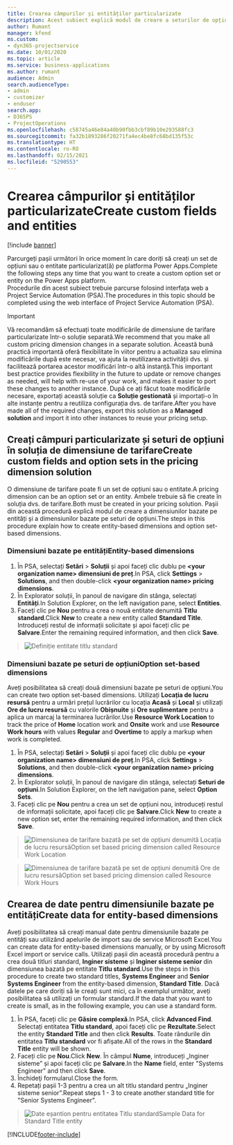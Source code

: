 ```yaml
---
title: Crearea câmpurilor și entităților particularizate
description: Acest subiect explică modul de creare a seturilor de opțiuni și a entităților în soluția proprie în platforma Power Apps platform.
author: Rumant
manager: kfend
ms.custom:
- dyn365-projectservice
ms.date: 10/01/2020
ms.topic: article
ms.service: business-applications
ms.author: rumant
audience: Admin
search.audienceType:
- admin
- customizer
- enduser
search.app:
- D365PS
- ProjectOperations
ms.openlocfilehash: c58745a46e84a40b90fbb3cbf89b10e293588fc3
ms.sourcegitcommit: fa32b1893286f20271fa4ec4be8fc68bd135f53c
ms.translationtype: HT
ms.contentlocale: ro-RO
ms.lasthandoff: 02/15/2021
ms.locfileid: "5290553"
---
```

# <a name="create-custom-fields-and-entities"></a><span data-ttu-id="f5ecf-103">Crearea câmpurilor și entităților particularizate</span><span class="sxs-lookup"><span data-stu-id="f5ecf-103">Create custom fields and entities</span></span> 

[!include [banner](../includes/psa-now-project-operations.md)]

<span data-ttu-id="f5ecf-104">Parcurgeți pașii următori în orice moment în care doriți să creați un set de opțiuni sau o entitate particularizat(ă) pe platforma Power Apps.</span><span class="sxs-lookup"><span data-stu-id="f5ecf-104">Complete the following steps any time that you want to create a custom option set or entity on the Power Apps platform.</span></span>  
<span data-ttu-id="f5ecf-105">Procedurile din acest subiect trebuie parcurse folosind interfața web a Project Service Automation (PSA).</span><span class="sxs-lookup"><span data-stu-id="f5ecf-105">The procedures in this topic should be completed using the web interface of Project Service Automation (PSA).</span></span>

> [!IMPORTANT]
> <span data-ttu-id="f5ecf-106">Vă recomandăm să efectuați toate modificările de dimensiune de tarifare particularizate într-o soluție separată.</span><span class="sxs-lookup"><span data-stu-id="f5ecf-106">We recommend that you make all custom pricing dimension changes in a separate solution.</span></span> <span data-ttu-id="f5ecf-107">Această bună practică importantă oferă flexibilitate în viitor pentru a actualiza sau elimina modificările după este necesar, va ajuta la reutilizarea activității dvs. și facilitează portarea acestor modificări într-o altă instanță.</span><span class="sxs-lookup"><span data-stu-id="f5ecf-107">This important best practice provides flexibility in the future to update or remove changes as needed, will help with re-use of your work, and makes it easier to port these changes to another instance.</span></span> <span data-ttu-id="f5ecf-108">După ce ați făcut toate modificările necesare, exportați această soluție ca **Soluție gestionată** și importați-o în alte instanțe pentru a reutiliza configurația dvs. de tarifare.</span><span class="sxs-lookup"><span data-stu-id="f5ecf-108">After you have made all of the required changes, export this solution as a **Managed solution** and import it into other instances to reuse your pricing setup.</span></span>

  
## <a name="create-custom-fields-and-option-sets-in-the-pricing-dimension-solution"></a><span data-ttu-id="f5ecf-109">Creați câmpuri particularizate și seturi de opțiuni în soluția de dimensiune de tarifare</span><span class="sxs-lookup"><span data-stu-id="f5ecf-109">Create custom fields and option sets in the pricing dimension solution</span></span>

<span data-ttu-id="f5ecf-110">O dimensiune de tarifare poate fi un set de opțiuni sau o entitate.</span><span class="sxs-lookup"><span data-stu-id="f5ecf-110">A pricing dimension can be an option set or an entity.</span></span> <span data-ttu-id="f5ecf-111">Ambele trebuie să fie create în soluția dvs. de tarifare.</span><span class="sxs-lookup"><span data-stu-id="f5ecf-111">Both must be created in your pricing solution.</span></span> <span data-ttu-id="f5ecf-112">Pașii din această procedură explică modul de creare a dimensiunilor bazate pe entități și a dimensiunilor bazate pe seturi de opțiuni.</span><span class="sxs-lookup"><span data-stu-id="f5ecf-112">The steps in this procedure explain how to create entity-based dimensions and option set-based dimensions.</span></span>

### <a name="entity-based-dimensions"></a><span data-ttu-id="f5ecf-113">Dimensiuni bazate pe entități</span><span class="sxs-lookup"><span data-stu-id="f5ecf-113">Entity-based dimensions</span></span>

1. <span data-ttu-id="f5ecf-114">În PSA, selectați **Setări** > **Soluții** și apoi faceți clic dublu pe **\<your organization name> dimensiuni de preț**.</span><span class="sxs-lookup"><span data-stu-id="f5ecf-114">In PSA, click **Settings** > **Solutions**, and then double-click **\<your organization name> pricing dimensions**.</span></span>
2. <span data-ttu-id="f5ecf-115">În Explorator soluții, în panoul de navigare din stânga, selectați **Entități**.</span><span class="sxs-lookup"><span data-stu-id="f5ecf-115">In Solution Explorer, on the left navigation pane, select **Entities**.</span></span>
3. <span data-ttu-id="f5ecf-116">Faceți clic pe **Nou** pentru a crea o nouă entitate denumită **Titlu standard**.</span><span class="sxs-lookup"><span data-stu-id="f5ecf-116">Click **New** to create a new entity called **Standard Title**.</span></span> <span data-ttu-id="f5ecf-117">Introduceți restul de informații solicitate și apoi faceți clic pe **Salvare**.</span><span class="sxs-lookup"><span data-stu-id="f5ecf-117">Enter the remaining required information, and then click **Save**.</span></span>

> ![Definiție entitate titlu standard](media/Standard-Title-entity-definition.png)


### <a name="option-set-based-dimensions"></a><span data-ttu-id="f5ecf-119">Dimensiuni bazate pe seturi de opțiuni</span><span class="sxs-lookup"><span data-stu-id="f5ecf-119">Option set-based dimensions</span></span> 
<span data-ttu-id="f5ecf-120">Aveți posibilitatea să creați două dimensiuni bazate pe seturi de opțiuni.</span><span class="sxs-lookup"><span data-stu-id="f5ecf-120">You can create two option set-based dimensions.</span></span> <span data-ttu-id="f5ecf-121">Utilizați **Locația de lucru resursă** pentru a urmări prețul lucrărilor cu locația **Acasă** și **Local** și utilizați **Ore de lucru resursă** cu valorile **Obișnuite** și **Ore suplimentare** pentru a aplica un marcaj la terminarea lucrărilor.</span><span class="sxs-lookup"><span data-stu-id="f5ecf-121">Use **Resource Work Location** to track the price of **Home** location work and **Onsite** work and use **Resource Work hours** with values **Regular** and **Overtime** to apply a markup when work is completed.</span></span>


1. <span data-ttu-id="f5ecf-122">În PSA, selectați **Setări** > **Soluții** și apoi faceți clic dublu pe  **\<your organization name> dimensiuni de preț**.</span><span class="sxs-lookup"><span data-stu-id="f5ecf-122">In PSA, click **Settings** > **Solutions**, and then double-click  **\<your organization name> pricing dimensions**.</span></span> 
2. <span data-ttu-id="f5ecf-123">În Explorator soluții, în panoul de navigare din stânga, selectați **Seturi de opțiuni**.</span><span class="sxs-lookup"><span data-stu-id="f5ecf-123">In Solution Explorer, on the left navigation pane, select  **Option Sets**.</span></span> 
3. <span data-ttu-id="f5ecf-124">Faceți clic pe **Nou** pentru a crea un set de opțiuni nou, introduceți restul de informații solicitate, apoi faceți clic pe **Salvare**.</span><span class="sxs-lookup"><span data-stu-id="f5ecf-124">Click **New** to create a new option set, enter the remaining required information, and then click **Save**.</span></span>

> ![<span data-ttu-id="f5ecf-125">Dimensiunea de tarifare bazată pe set de opțiuni denumită Locația de lucru resursă</span><span class="sxs-lookup"><span data-stu-id="f5ecf-125">Option set based pricing dimension called Resource Work Location</span></span> ](media/Option-set-PD-called-Resource-Work-Location.png)

> ![<span data-ttu-id="f5ecf-126">Dimensiunea de tarifare bazată pe set de opțiuni denumită Ore de lucru resursă</span><span class="sxs-lookup"><span data-stu-id="f5ecf-126">Option set based pricing dimension called Resource Work Hours</span></span> ](media/Option-set-PD-called-Resource-Work-Hours.PNG)


## <a name="create-data-for-entity-based-dimensions"></a><span data-ttu-id="f5ecf-127">Crearea de date pentru dimensiunile bazate pe entități</span><span class="sxs-lookup"><span data-stu-id="f5ecf-127">Create data for entity-based dimensions</span></span>

<span data-ttu-id="f5ecf-128">Aveți posibilitatea să creați manual date pentru dimensiunile bazate pe entități sau utilizând apelurile de import sau de service Microsoft Excel.</span><span class="sxs-lookup"><span data-stu-id="f5ecf-128">You can create data for entity-based dimensions manually, or by using Microsoft Excel import or service calls.</span></span> <span data-ttu-id="f5ecf-129">Utilizați pașii din această procedură pentru a crea două titluri standard, **Inginer sisteme** și **Inginer sisteme senior** din dimensiunea bazată pe entitate **Titlu standard**.</span><span class="sxs-lookup"><span data-stu-id="f5ecf-129">Use the steps in this procedure to create two standard titles, **Systems Engineer** and **Senior Systems Engineer** from the entity-based dimension, **Standard Title**.</span></span> <span data-ttu-id="f5ecf-130">Dacă datele pe care doriți să le creați sunt mici, ca în exemplul următor, aveți posibilitatea să utilizați un formular standard.</span><span class="sxs-lookup"><span data-stu-id="f5ecf-130">If the data that you want to create is small, as in the following example, you can use a standard form.</span></span>

1. <span data-ttu-id="f5ecf-131">În PSA, faceți clic pe **Găsire complexă**.</span><span class="sxs-lookup"><span data-stu-id="f5ecf-131">In PSA, click **Advanced Find**.</span></span> <span data-ttu-id="f5ecf-132">Selectați entitatea **Titlu standard**, apoi faceți clic pe **Rezultate**.</span><span class="sxs-lookup"><span data-stu-id="f5ecf-132">Select the entity **Standard Title** and then click **Results**.</span></span> <span data-ttu-id="f5ecf-133">Toate rândurile din entitatea **Titlu standard** vor fi afișate.</span><span class="sxs-lookup"><span data-stu-id="f5ecf-133">All of the rows in the **Standard Title** entity will be shown.</span></span>
2. <span data-ttu-id="f5ecf-134">Faceți clic pe **Nou**.</span><span class="sxs-lookup"><span data-stu-id="f5ecf-134">Click **New**.</span></span> <span data-ttu-id="f5ecf-135">În câmpul **Nume**, introduceți „Inginer sisteme” și apoi faceți clic pe **Salvare**.</span><span class="sxs-lookup"><span data-stu-id="f5ecf-135">In the **Name** field, enter "Systems Engineer" and then click **Save**.</span></span>
3. <span data-ttu-id="f5ecf-136">Închideţi formularul.</span><span class="sxs-lookup"><span data-stu-id="f5ecf-136">Close the form.</span></span> 
4. <span data-ttu-id="f5ecf-137">Repetați pașii 1-3 pentru a crea un alt titlu standard pentru „Inginer sisteme senior”.</span><span class="sxs-lookup"><span data-stu-id="f5ecf-137">Repeat steps 1 - 3 to create another standard title for "Senior Systems Engineer".</span></span>

> ![<span data-ttu-id="f5ecf-138">Date eșantion pentru entitatea Titlu standard</span><span class="sxs-lookup"><span data-stu-id="f5ecf-138">Sample Data for Standard Title entity</span></span> ](media/ST-data.png)




[!INCLUDE[footer-include](../includes/footer-banner.md)]